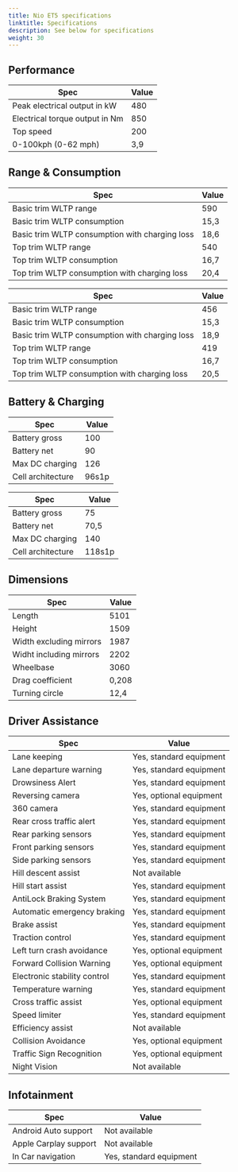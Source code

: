 ```yaml
---
title: Nio ET5 specifications
linktitle: Specifications
description: See below for specifications
weight: 30
---
```


## Performance
|Spec|Value|
|----|-----|
|Peak electrical output in kW|480|
|Electrical torque output in Nm|850|
|Top speed|200|
|0-100kph (0-62 mph)|3,9|



## Range & Consumption
|Spec|Value|
|----|-----|
|Basic trim WLTP range|590|
|Basic trim WLTP consumption|15,3|
|Basic trim WLTP consumption with charging loss|18,6|
|Top trim WLTP range|540|
|Top trim WLTP consumption|16,7|
|Top trim WLTP consumption with charging loss|20,4|


|Spec|Value|
|----|-----|
|Basic trim WLTP range|456|
|Basic trim WLTP consumption|15,3|
|Basic trim WLTP consumption with charging loss|18,9|
|Top trim WLTP range|419|
|Top trim WLTP consumption|16,7|
|Top trim WLTP consumption with charging loss|20,5|



## Battery & Charging
|Spec|Value|
|----|-----|
|Battery gross|100|
|Battery net|90|
|Max DC charging|126|
|Cell architecture|96s1p|


|Spec|Value|
|----|-----|
|Battery gross|75|
|Battery net|70,5|
|Max DC charging|140|
|Cell architecture|118s1p|



## Dimensions
|Spec|Value|
|----|-----|
|Length|5101|
|Height|1509|
|Width excluding mirrors|1987|
|Widht including mirrors|2202|
|Wheelbase|3060|
|Drag coefficient|0,208|
|Turning circle|12,4|

## Driver Assistance
|Spec|Value|
|----|-----|
|Lane keeping|Yes, standard equipment|
|Lane departure warning|Yes, standard equipment|
|Drowsiness Alert|Yes, standard equipment|
|Reversing camera|Yes, optional equipment|
|360 camera|Yes, standard equipment|
|Rear cross traffic alert|Yes, standard equipment|
|Rear parking sensors|Yes, standard equipment|
|Front parking sensors|Yes, standard equipment|
|Side parking sensors|Yes, standard equipment|
|Hill descent assist|Not available|
|Hill start assist|Yes, standard equipment|
|AntiLock Braking System|Yes, standard equipment|
|Automatic emergency braking|Yes, standard equipment|
|Brake assist|Yes, standard equipment|
|Traction control|Yes, standard equipment|
|Left turn crash avoidance|Yes, optional equipment|
|Forward Collision Warning|Yes, optional equipment|
|Electronic stability control|Yes, standard equipment|
|Temperature warning|Yes, standard equipment|
|Cross traffic assist|Yes, optional equipment|
|Speed limiter|Yes, standard equipment|
|Efficiency assist|Not available|
|Collision Avoidance|Yes, optional equipment|
|Traffic Sign Recognition|Yes, optional equipment|
|Night Vision|Not available|

## Infotainment
|Spec|Value|
|----|-----|
|Android Auto support|Not available|
|Apple Carplay support|Not available|
|In Car navigation|Yes, standard equipment|
